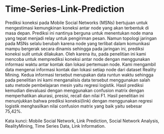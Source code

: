 # Time-Series-Link-Prediction

Prediksi koneksi pada Mobile Social Networks (MSNs) bertujuan untuk mengestimasi kemungkinan koneksi antar node yang akan terbentuk di masa depan. 
Prediksi ini nantinya berguna untuk menentukan node mana yang tepat menjadi relay untuk pengiriman pesan. Namun topologi jaringan pada MSNs selalu berubah 
karena node yang terlibat dalam komunikasi mampu bergerak secara dinamis sehingga pada jaringan ini, prediksi koneksi sulit untuk dilakukan. 
Oleh karena itu, pada penelitian ini kami mencoba untuk memprediksi koneksi antar node dengan menggunakan informasi waktu antar kontak dan lokasi pertemuan node. 
Kami mengambil data mengenai informasi kontak dan lokasi setiap node dari dataset Reality Mining. Kedua informasi tersebut merupakan data runtun waktu 
sehingga pada penelitian ini kami menganalisis data tersebut menggunakan salah satu metode pembelajaran mesin yaitu regresi logistik. 
Hasil prediksi kemudian dievaluasi dengan menggunakan confusion matrix dengan memperhatikan akurasi, presisi, recall dan nilai F1. 
Hasil penelitian ini menunjukkan bahwa prediksi koneksi(link) dengan menggunakan regresi logistik menghasilkan nilai confusion matrix yang baik yaitu sebesar 75,42%.

Kata kunci: Mobile Social Network, Link Prediction, Social Network Analysis, RealityMining, Time Series Data, Link Information.
